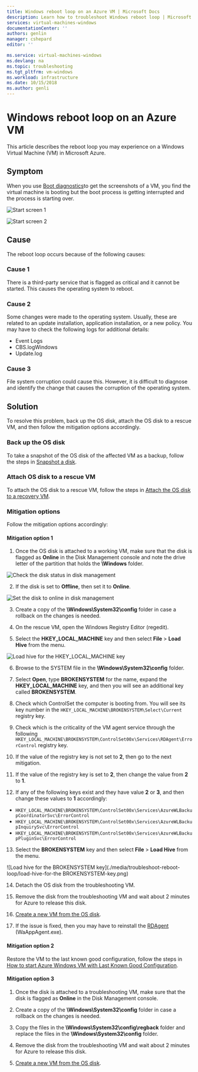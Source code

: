 ```yaml
---
title: Windows reboot loop on an Azure VM | Microsoft Docs
description: Learn how to troubleshoot Windows reboot loop | Microsoft Docs
services: virtual-machines-windows
documentationCenter: ''
authors: genlin
manager: cshepard
editor: ''

ms.service: virtual-machines-windows
ms.devlang: na
ms.topic: troubleshooting
ms.tgt_pltfrm: vm-windows
ms.workload: infrastructure
ms.date: 10/15/2018
ms.author: genli
---
```


# Windows reboot loop on an Azure VM
This article describes the reboot loop you may experience on a Windows Virtual Machine (VM) in Microsoft Azure.

## Symptom

When you use [Boot diagnostics](./boot-diagnostics.md)to get the screenshots of a VM, you find the virtual machine is booting but the boot process is getting interrupted and the process is starting over.

![Start screen 1](./media/troubleshoot-reboot-loop/start-screen-1.png)

![Start screen 2](./media/troubleshoot-reboot-loop/start-screen-2.png)

## Cause

The reboot loop occurs because of the following causes:

### Cause 1

There is a third-party service that is flagged as critical and it cannot be started. This causes the operating system to reboot.

### Cause 2

Some changes were made to the operating system. Usually, these are related to an update installation, application installation, or a new policy. You may have to check the following logs for additional details:

- Event Logs
- CBS.logWindows
- Update.log

### Cause 3

File system corruption could cause this. However, it is difficult to diagnose and identify the change that causes the corruption of the operating system.

## Solution

To resolve this problem, back up the OS disk, attach the OS disk to a rescue VM, and then follow the mitigation options accordingly.

### Back up the OS disk

To take a snapshot of the OS disk of the affected VM as a backup, follow the steps in [Snapshot a disk](../windows/snapshot-copy-managed-disk.md).

### Attach OS disk to a rescue VM

To attach the OS disk to a rescue VM, follow the steps in [Attach the OS disk to a recovery VM](../windows/troubleshoot-recovery-disks-portal.md).
### Mitigation options

Follow the mitigation options accordingly:

#### Mitigation option 1

1. Once the OS disk is attached to a working VM, make sure that the disk is flagged as **Online** in the Disk Management console and note the drive letter of the partition that holds the **\Windows** folder.

  ![Check the disk status in disk management](./media/troubleshoot-reboot-loop/check-the-disk-status-in-disk-management.png)

2. If the disk is set to **Offline**, then set it to **Online**.

  ![Set the disk to online in disk management](./media/troubleshoot-reboot-loop/set-the-disk-to-online-in-disk-management.png)

3.	Create a copy of the **\Windows\System32\config** folder in case a rollback on the changes is needed.

4.	On the rescue VM, open the Windows Registry Editor (regedit).

5.	Select the **HKEY_LOCAL_MACHINE** key and then select **File** > **Load Hive** from the menu.

  ![Load hive for the HKEY_LOCAL_MACHINE key](./media/troubleshoot-reboot-loop/load-hive-for-the-HKEY_LOCAL_MACHINE-key.png)

6.	Browse to the SYSTEM file in the **\Windows\System32\config** folder.

7.	Select **Open**, type **BROKENSYSTEM** for the name, expand the **HKEY_LOCAL_MACHINE** key, and then you will see an additional key called **BROKENSYSTEM**.

8.	Check which ControlSet the computer is booting from. You will see its key number in the `HKEY_LOCAL_MACHINE\BROKENSYSTEM\Select\Current` registry key.

9.	Check which is the criticality of the VM agent service through the following `HKEY_LOCAL_MACHINE\BROKENSYSTEM\ControlSet00x\Services\RDAgent\ErrorControl` registry key.

10.	If the value of the registry key is not set to **2**, then go to the next mitigation.

11.	If the value of the registry key is set to **2**, then change the value from **2** to **1**.

12.	If any of the following keys exist and they have value **2** or **3**, and then change these values to **1** accordingly:

  - `HKEY_LOCAL_MACHINE\BROKENSYSTEM\ControlSet00x\Services\AzureWLBackupCoordinatorSvc\ErrorControl`
  - `HKEY_LOCAL_MACHINE\BROKENSYSTEM\ControlSet00x\Services\AzureWLBackupInquirySvc\ErrorControl`
  - `HKEY_LOCAL_MACHINE\BROKENSYSTEM\ControlSet00x\Services\AzureWLBackupPluginSvc\ErrorControl`

13.	Select the **BROKENSYSTEM** key and then select **File** > **Load Hive** from the menu.

  ![Load hive for the BROKENSYSTEM key](./media/troubleshoot-reboot-loop/load-hive-for-the BROKENSYSTEM-key.png)

14.	Detach the OS disk from the troubleshooting VM.

15.	Remove the disk from the troubleshooting VM and wait about 2 minutes for Azure to release this disk.

16.	[Create a new VM from the OS disk](../windows/create-vm-specialized.md).

17.	If the issue is fixed, then you may have to reinstall the [RDAgent](https://blogs.msdn.microsoft.com/mast/2014/04/07/install-the-vm-agent-on-an-existing-azure-vm/) (WaAppAgent.exe).

#### Mitigation option 2

Restore the VM to the last known good configuration, follow the steps in [How to start Azure Windows VM with Last Known Good Configuration](https://support.microsoft.com/help/4016731/).

#### Mitigation option 3

1.	Once the disk is attached to a troubleshooting VM, make sure that the disk is flagged as **Online** in the Disk Management console.

2.	Create a copy of the **\Windows\System32\config** folder in case a rollback on the changes is needed.

3.	Copy the files in the **\Windows\System32\config\regback** folder and replace the files in the **\Windows\System32\config** folder.

4.	Remove the disk from the troubleshooting VM and wait about 2 minutes for Azure to release this disk.

5. [Create a new VM from the OS disk](../windows/create-vm-specialized.md).
